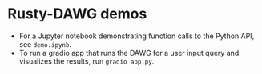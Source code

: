 # Rusty-DAWG demos

- For a Jupyter notebook demonstrating function calls to the Python API, see `demo.ipynb`.
- To run a gradio app that runs the DAWG for a user input query and visualizes the results, run `gradio app.py`.
